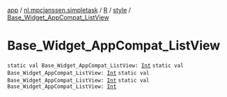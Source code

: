 [app](../../../index.md) / [nl.mpcjanssen.simpletask](../../index.md) / [R](../index.md) / [style](index.md) / [Base_Widget_AppCompat_ListView](.)

# Base_Widget_AppCompat_ListView

`static val Base_Widget_AppCompat_ListView: `[`Int`](https://kotlinlang.org/api/latest/jvm/stdlib/kotlin/-int/index.html)
`static val Base_Widget_AppCompat_ListView: `[`Int`](https://kotlinlang.org/api/latest/jvm/stdlib/kotlin/-int/index.html)
`static val Base_Widget_AppCompat_ListView: `[`Int`](https://kotlinlang.org/api/latest/jvm/stdlib/kotlin/-int/index.html)
`static val Base_Widget_AppCompat_ListView: `[`Int`](https://kotlinlang.org/api/latest/jvm/stdlib/kotlin/-int/index.html)